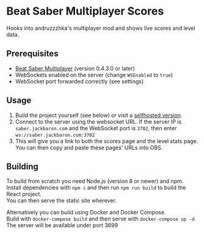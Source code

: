 # Beat Saber Multiplayer Scores
Hooks into andruzzzhka's multiplayer mod and shows live scores and level data.

## Prerequisites
* [Beat Saber Multiplayer](https://github.com/andruzzzhka/BeatSaberMultiplayer/) (version 0.4.3.0 or later)
* WebSockets enabled on the server (change `WSEnabled` to `true`)
* WebSocket port forwarded correctly (see settings)

## Usage
1. Build the project yourself (see below) or visit a [selfhosted version](http://bsaber.jackbaron.com).
2. Connect to the server using the websocket URL. If the server IP is `saber.jackbaron.com` and the WebSocket port is `3702`, then enter `ws://saber.jackbaron.com:3702`
3. This will give you a link to both the scores page and the level stats page. You can then copy and paste these pages' URLs into OBS.

## Building
To build from scratch you need Node.js (version 8 or newer) and npm.  
Install dependencies with `npm i` and then run `npm run build` to build the React project.  
You can then serve the static site wherever.

Alternatively you can build using Docker and Docker Compose.  
Build with `docker-compose build` and then serve with `docker-compose up -d`  
The server will be available under port 3699
